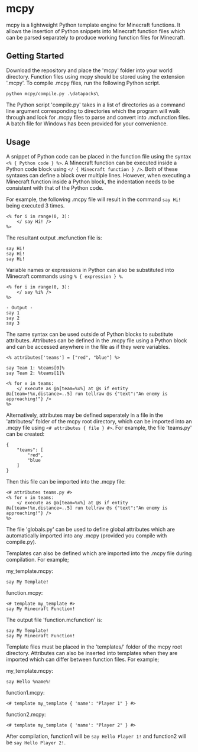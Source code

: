 # mcpy
mcpy is a lightweight Python template engine for Minecraft functions. It allows the insertion of Python snippets into Minecraft function files which can be parsed separately to produce working function files for Minecraft.

## Getting Started
Download the repository and place the 'mcpy' folder into your world directory. Function files using mcpy should be stored using the extension '.mcpy'. To compile .mcpy files, run the following Python script.
```
python mcpy/compile.py .\datapacks\
```
The Python script 'compile.py' takes in a list of directories as a command line argument corresponding to directories which the program will walk through and look for .mcpy files to parse and convert into .mcfunction files. A batch file for Windows has been provided for your convenience.

## Usage
A snippet of Python code can be placed in the function file using the syntax `<% { Python code } %>`. A Minecraft function can be executed inside a Python code block using `</ { Minecraft function } />`. Both of these syntaxes can define a block over multiple lines. However, when executing a Minecraft function inside a Python block, the indentation needs to be consistent with that of the Python code.

For example, the following .mcpy file will result in the command `say Hi!` being executed 3 times.
```
<% for i in range(0, 3):
    </ say Hi! />
%>
```
The resultant output .mcfunction file is:
```
say Hi!
say Hi!
say Hi!
```
Variable names or expressions in Python can also be substituted into Minecraft commands using `% { expression } %`.
```
<% for i in range(0, 3):
    </ say %i% />
%>

- Output -
say 1
say 2
say 3
```
The same syntax can be used outside of Python blocks to substitute attributes. Attributes can be defined in the .mcpy file using a Python block and can be accessed anywhere in the file as if they were variables.
```
<% attributes['teams'] = ["red", "blue"] %>

say Team 1: %teams[0]%
say Team 2: %teams[1]%

<% for x in teams:
    </ execute as @a[team=%x%] at @s if entity @a[team=!%x,distance=..5] run tellraw @s {"text":"An enemy is approaching!"} />
%>
```
Alternatively, attributes may be defined seperately in a file in the 'attributes/' folder of the mcpy root directory, which can be imported into an .mcpy file using `<# attributes { file } #>`. For example, the file 'teams.py' can be created:
```
{
    "teams": [
        "red",
        "blue
    ]
}
```
Then this file can be imported into the .mcpy file:
```
<# attributes teams.py #>
<% for x in teams:
    </ execute as @a[team=%x%] at @s if entity @a[team=!%x,distance=..5] run tellraw @s {"text":"An enemy is approaching!"} />
%>
```
The file 'globals.py' can be used to define global attributes which are automatically imported into any .mcpy (provided you compile with compile.py).

Templates can also be defined which are imported into the .mcpy file during compilation. For example;

my_template.mcpy:
```
say My Template!
```
function.mcpy:
```
<# template my_template #>
say My Minecraft Function!
```
The output file 'function.mcfunction' is:
```
say My Template!
say My Minecraft Function!
```
Template files must be placed in the 'templates/' folder of the mcpy root directory. Attributes can also be inserted into templates when they are imported which can differ between function files. For example;

my_template.mcpy:
```
say Hello %name%!
```
function1.mcpy:
```
<# template my_template { 'name': "Player 1" } #>
```
function2.mcpy:
```
<# template my_template { 'name': "Player 2" } #>
```
After compilation, function1 will be `say Hello Player 1!` and function2 will be `say Hello Player 2!`.
